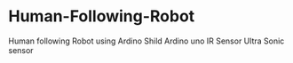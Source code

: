# Human-Following-Robot
Human following Robot using Ardino Shild  Ardino uno IR Sensor Ultra Sonic sensor 

